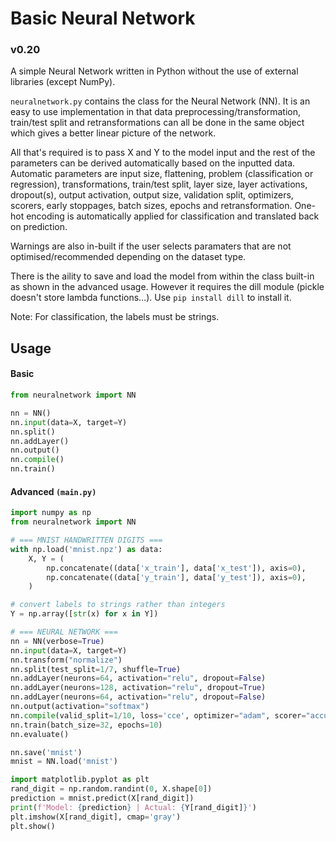 # Basic Neural Network

### v0.20

A simple Neural Network written in Python without the use of external libraries (except NumPy).

`neuralnetwork.py` contains the class for the Neural Network (NN). It is an easy to use implementation in that data preprocessing/transformation, train/test split and retransformations can all be done in the same object which gives a better linear picture of the network.

All that's required is to pass X and Y to the model input and the rest of the parameters can be derived automatically based on the inputted data. Automatic parameters are input size, flattening, problem (classification or regression), transformations, train/test split, layer size, layer activations, dropout(s), output activation, output size, validation split, optimizers, scorers, early stoppages, batch sizes, epochs and retransformation. One-hot encoding is automatically applied for classification and translated back on prediction.

Warnings are also in-built if the user selects paramaters that are not optimised/recommended depending on the dataset type.

There is the aility to save and load the model from within the class built-in as shown in the advanced usage. However it requires the dill module (pickle doesn't store lambda functions...).
Use `pip install dill` to install it.

Note: For classification, the labels must be strings.

## Usage

#### Basic
```python
from neuralnetwork import NN

nn = NN()
nn.input(data=X, target=Y)
nn.split()
nn.addLayer()
nn.output()
nn.compile()
nn.train()
```

#### Advanced `(main.py)`
```python
import numpy as np
from neuralnetwork import NN

# === MNIST HANDWRITTEN DIGITS ===
with np.load('mnist.npz') as data:
	X, Y = (
	    np.concatenate((data['x_train'], data['x_test']), axis=0),
	    np.concatenate((data['y_train'], data['y_test']), axis=0),
	)

# convert labels to strings rather than integers
Y = np.array([str(x) for x in Y])

# === NEURAL NETWORK ===
nn = NN(verbose=True)
nn.input(data=X, target=Y)
nn.transform("normalize")
nn.split(test_split=1/7, shuffle=True)
nn.addLayer(neurons=64, activation="relu", dropout=False)
nn.addLayer(neurons=128, activation="relu", dropout=True)
nn.addLayer(neurons=64, activation="relu", dropout=False)
nn.output(activation="softmax")
nn.compile(valid_split=1/10, loss='cce', optimizer="adam", scorer="accuracy", learn_rate=0.001)
nn.train(batch_size=32, epochs=10)
nn.evaluate()

nn.save('mnist')
mnist = NN.load('mnist')

import matplotlib.pyplot as plt
rand_digit = np.random.randint(0, X.shape[0])
prediction = mnist.predict(X[rand_digit])
print(f'Model: {prediction} | Actual: {Y[rand_digit]}')
plt.imshow(X[rand_digit], cmap='gray')
plt.show()
```